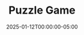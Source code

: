 ---
layout: ext_single
title: Puzzle Game
slug: puzzle-game
desc: Transform any OBS source into a puzzle game for your viewers.
category: games 
date: '2025-01-12T00:00:00-05:00'
permalink: extensions/games/:slug
download_url: https://christinak.itch.io/sammi-puzzle-game
developer_name: Christina K.
developer_url: https://docs.christinak.ca/
icon_local: puzzle_game.png
trailer: https://www.youtube.com/embed/fL8GVWe1bv8
screenshots_local: puzzle_game_ss0.png, puzzle_game_ss.png, puzzle_game_ss2.png, puzzle_game_ss3.png
version: 2.1
sammi_version: Any
platform: Any
overview: |
    **Unleash the fun with the Puzzle Game extension! Transform any OBS source into an interactive game where your viewers swap pieces to solve the puzzle, right from the chat!** 

    Whether you're away from your screen or looking for a fresh way to engage with your audience, this is the perfect tool. Create a captivating puzzle from any scene or source instantly!

    **Seamless Setup**  
    Creating a new puzzle is as easy as 1-2-3! Select an OBS source, set the desired difficulty, and voila! The extension does the rest, automatically generating a new scene with all the pieces and their coordinates.  
    Just hit the 'Start' button and let the fun begin! (In some instances, minor adjustments to the size/position of the nested scene might be necessary.)

    [video](https://www.youtube.com/embed/t-nGpUvbRZk)[/video]

    **Unlimited Puzzle Scenes**  
    Why limit the fun to one scene? Create puzzles for multiple sources or scenes! Switch between them as you wish, based on your current scene!

    **Ultimate Customization**  
    Personalize your puzzle game to your taste! Choose the grid size for puzzle difficulty, tailor the borders and margins between pieces, select a font for coordinates, and handpick colors for every element!

    [video](https://www.youtube.com/embed/swqONhTFmPE)[/video]
    [video](https://www.youtube.com/embed/4rSH2JZqyzg)[/video]

    **Animated Fun and Sound Effects**  

    Watch as the puzzle pieces shuffle and move in smooth animations! Enjoy optional sound effects or swap them out with your personal favorites!

    **Automatic Winner Announcements**  
    The game knows when the puzzle is solved, and it even keeps a tally of which viewer correctly placed the most pieces!

    **Reshuffle and Surrender Commands**  
    You and your mods have the power to reshuffle or auto-solve the puzzle anytime.

    **Leaderboard**  
    Track the champions of your Puzzle games with a fully automatic leaderboard for current and past games.

    *Here's a sneak peek of the Puzzle Game extension in action, thanks to JimmyPotatoTV!*
    [video](https://clips.twitch.tv/embed?clip=CrepuscularAmazingSwanPlanking-PYMJJkW5M5i1SkEw&parent=sammi.solutions)[/video]
setup_url: https://docs.christinak.ca/docs/extensions/puzzle-game#setup
privacy_collect: false
---